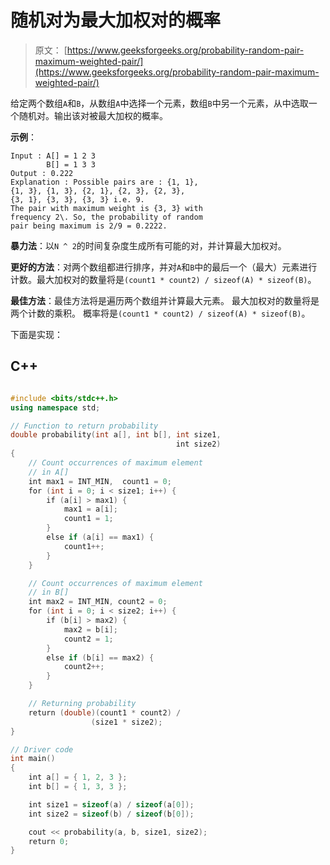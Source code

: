# 随机对为最大加权对的概率

> 原文： [https://www.geeksforgeeks.org/probability-random-pair-maximum-weighted-pair/](https://www.geeksforgeeks.org/probability-random-pair-maximum-weighted-pair/)

给定两个数组`A`和`B`，从数组`A`中选择一个元素，数组`B`中另一个元素，从中选取一个随机对。输出该对被最大加权的概率。

**示例**：

```
Input : A[] = 1 2 3
        B[] = 1 3 3
Output : 0.222
Explanation : Possible pairs are : {1, 1}, 
{1, 3}, {1, 3}, {2, 1}, {2, 3}, {2, 3},
{3, 1}, {3, 3}, {3, 3} i.e. 9.
The pair with maximum weight is {3, 3} with
frequency 2\. So, the probability of random 
pair being maximum is 2/9 = 0.2222.

```



**暴力法**：以`N ^ 2`的时间复杂度生成所有可能的对，并计算最大加权对。

**更好的方法**：对两个数组都进行排序，并对`A`和`B`中的最后一个（最大）元素进行计数。最大加权对的数量将是`(count1 * count2) / sizeof(A) * sizeof(B)`。

**最佳方法**：最佳方法将是遍历两个数组并计算最大元素。 最大加权对的数量将是两个计数的乘积。 概率将是`(count1 * count2) / sizeof(A) * sizeof(B)`。

下面是实现：

## C++ 

```cpp

#include <bits/stdc++.h> 
using namespace std; 

// Function to return probability 
double probability(int a[], int b[], int size1,  
                                     int size2) 
{ 
    // Count occurrences of maximum element  
    // in A[] 
    int max1 = INT_MIN,  count1 = 0; 
    for (int i = 0; i < size1; i++) { 
        if (a[i] > max1) { 
            max1 = a[i]; 
            count1 = 1; 
        } 
        else if (a[i] == max1) { 
            count1++; 
        } 
    } 

    // Count occurrences of maximum element  
    // in B[] 
    int max2 = INT_MIN, count2 = 0; 
    for (int i = 0; i < size2; i++) { 
        if (b[i] > max2) { 
            max2 = b[i]; 
            count2 = 1; 
        } 
        else if (b[i] == max2) { 
            count2++; 
        } 
    } 

    // Returning probability 
    return (double)(count1 * count2) /  
                  (size1 * size2); 
} 

// Driver code 
int main() 
{ 
    int a[] = { 1, 2, 3 }; 
    int b[] = { 1, 3, 3 }; 

    int size1 = sizeof(a) / sizeof(a[0]); 
    int size2 = sizeof(b) / sizeof(b[0]); 

    cout << probability(a, b, size1, size2); 
    return 0; 
} 

```